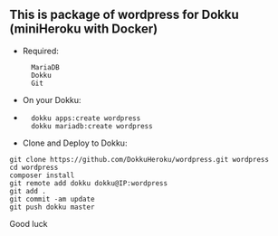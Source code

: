 ##  This is package of wordpress for Dokku (miniHeroku with Docker)

- Required:

        MariaDB
        Dokku
        Git

- On your Dokku:
- 
        dokku apps:create wordpress
        dokku mariadb:create wordpress

- Clone and Deploy to Dokku:
    
```shell
git clone https://github.com/DokkuHeroku/wordpress.git wordpress
cd wordpress
composer install
git remote add dokku dokku@IP:wordpress
git add .
git commit -am update
git push dokku master
```


Good luck
